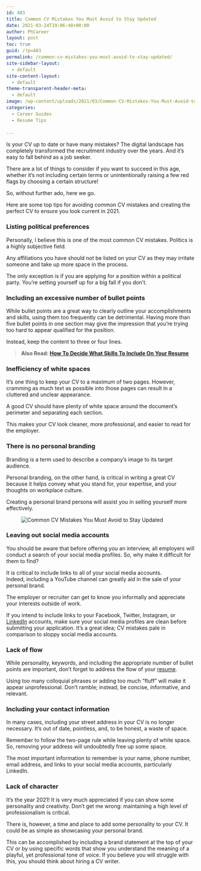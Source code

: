 ```yaml
---
id: 483
title: Common CV Mistakes You Must Avoid to Stay Updated
date: 2021-03-24T19:06:48+00:00
author: PhCareer
layout: post
toc: true
guid: /?p=483
permalink: /common-cv-mistakes-you-must-avoid-to-stay-updated/
site-sidebar-layout:
  - default
site-content-layout:
  - default
theme-transparent-header-meta:
  - default
image: /wp-content/uploads/2021/03/Common-CV-Mistakes-You-Must-Avoid-to-Stay-Updated-1.jpg
categories:
  - Career Guides
  - Resume Tips

---
```

Is your CV up to date or have many mistakes? The digital landscape has completely transformed the recruitment industry over the years. And it&#8217;s easy to fall behind as a job seeker.

There are a lot of things to consider if you want to succeed in this age, whether it&#8217;s not including certain terms or unintentionally raising a few red flags by choosing a certain structure!

So, without further ado, here we go.

Here are some top tips for avoiding common CV mistakes and creating the perfect CV to ensure you look current in 2021.

### **Listing political preferences**

Personally, I believe this is one of the most common CV mistakes. Politics is a highly subjective field.

Any affiliations you have should not be listed on your CV as they may irritate someone and take up more space in the process.

The only exception is if you are applying for a position within a political party. You&#8217;re setting yourself up for a big fall if you don&#8217;t.

### **Including an excessive number of bullet points**

While bullet points are a great way to clearly outline your accomplishments and skills, using them too frequently can be detrimental. Having more than five bullet points in one section may give the impression that you&#8217;re trying too hard to appear qualified for the position.

Instead, keep the content to three or four lines.

<blockquote class="wp-block-quote">
  <p>
    <strong>Also Read: <a href="/how-to-decide-what-skills-to-include-on-your-resume/">How To Decide What Skills To Include On Your Resume</a></strong>
  </p>
</blockquote>

### **Inefficiency of white spaces**

It&#8217;s one thing to keep your CV to a maximum of two pages. However, cramming as much text as possible into those pages can result in a cluttered and unclear appearance.

A good CV should have plenty of white space around the document&#8217;s perimeter and separating each section.

This makes your CV look cleaner, more professional, and easier to read for the employer.

### **There is no personal branding**

Branding is a term used to describe a company&#8217;s image to its target audience.

Personal branding, on the other hand, is critical in writing a great CV because it helps convey what you stand for, your expertise, and your thoughts on workplace culture.

Creating a personal brand persona will assist you in selling yourself more effectively.


<figure class="wp-block-image size-large">

<img loading="lazy" width="1024" height="682" src="/wp-content/uploads/2021/03/Common-CV-Mistakes-You-Must-Avoid-to-Stay-Updated-1024x682.jpg" alt="Common CV Mistakes You Must Avoid to Stay Updated" class="wp-image-484" srcset="/wp-content/uploads/2021/03/Common-CV-Mistakes-You-Must-Avoid-to-Stay-Updated-1024x682.jpg 1024w, /wp-content/uploads/2021/03/Common-CV-Mistakes-You-Must-Avoid-to-Stay-Updated-300x200.jpg 300w, /wp-content/uploads/2021/03/Common-CV-Mistakes-You-Must-Avoid-to-Stay-Updated-768x512.jpg 768w, /wp-content/uploads/2021/03/Common-CV-Mistakes-You-Must-Avoid-to-Stay-Updated-1536x1024.jpg 1536w, /wp-content/uploads/2021/03/Common-CV-Mistakes-You-Must-Avoid-to-Stay-Updated-2048x1365.jpg 2048w" sizes="(max-width: 1024px) 100vw, 1024px" /> </figure> 

### **Leaving out social media accounts**

You should be aware that before offering you an interview, all employers will conduct a search of your social media profiles. So, why make it difficult for them to find?

It is critical to include links to all of your social media accounts.  
Indeed, including a YouTube channel can greatly aid in the sale of your personal brand.

The employer or recruiter can get to know you informally and appreciate your interests outside of work.

If you intend to include links to your Facebook, Twitter, Instagram, or [LinkedIn](https://www.linkedin.com/) accounts, make sure your social media profiles are clean before submitting your application. It&#8217;s a great idea; CV mistakes pale in comparison to sloppy social media accounts.

### **Lack of flow**

While personality, keywords, and including the appropriate number of bullet points are important, don&#8217;t forget to address the flow of your [resume](/category/resume-tips/).

Using too many colloquial phrases or adding too much &#8220;fluff&#8221; will make it appear unprofessional. Don&#8217;t ramble; instead, be concise, informative, and relevant.

### **Including your contact information**

In many cases, including your street address in your CV is no longer necessary. It&#8217;s out of date, pointless, and, to be honest, a waste of space.

Remember to follow the two-page rule while leaving plenty of white space. So, removing your address will undoubtedly free up some space.

The most important information to remember is your name, phone number, email address, and links to your social media accounts, particularly LinkedIn.

### **Lack of character**

It&#8217;s the year 2021! It is very much appreciated if you can show some personality and creativity. Don&#8217;t get me wrong: maintaining a high level of professionalism is critical.

There is, however, a time and place to add some personality to your CV. It could be as simple as showcasing your personal brand.

This can be accomplished by including a brand statement at the top of your CV or by using specific words that show you understand the meaning of a playful, yet professional tone of voice. If you believe you will struggle with this, you should think about hiring a CV writer.

